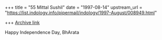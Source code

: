 +++
title = "55 Mittal Sushil"
date = "1997-08-14"
upstream_url = "https://list.indology.info/pipermail/indology/1997-August/008949.html"

+++
[Archive link](https://list.indology.info/pipermail/indology/1997-August/008949.html)




Happy Independence Day, BhArata







